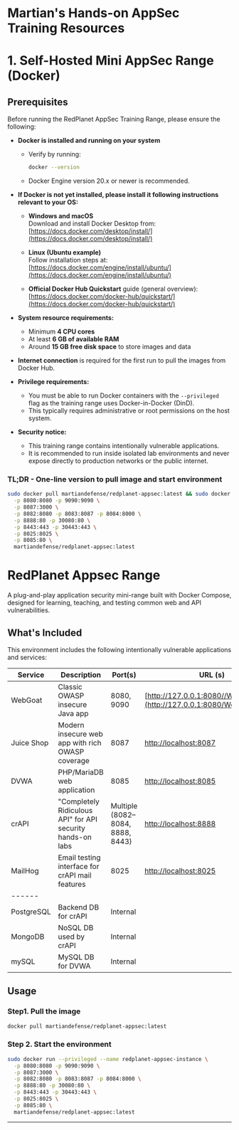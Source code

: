 # Martian's Hands-on AppSec Training Resources


# 1. Self-Hosted Mini AppSec Range (Docker)

## **Prerequisites**

Before running the RedPlanet AppSec Training Range, please ensure the following:

- **Docker is installed and running on your system**  
  - Verify by running:  
    ```bash
    docker --version
    ```
  - Docker Engine version 20.x or newer is recommended.

- **If Docker is not yet installed, please install it following instructions relevant to your OS:**  

  - **Windows and macOS**  
    Download and install Docker Desktop from:  
    [https://docs.docker.com/desktop/install/](https://docs.docker.com/desktop/install/)

  - **Linux (Ubuntu example)**  
    Follow installation steps at:  
    [https://docs.docker.com/engine/install/ubuntu/](https://docs.docker.com/engine/install/ubuntu/)

  - **Official Docker Hub Quickstart** guide (general overview):  
    [https://docs.docker.com/docker-hub/quickstart/](https://docs.docker.com/docker-hub/quickstart/)

- **System resource requirements:**  
  - Minimum **4 CPU cores**  
  - At least **6 GB of available RAM**  
  - Around **15 GB free disk space** to store images and data

- **Internet connection** is required for the first run to pull the images from Docker Hub.

- **Privilege requirements:**  
  - You must be able to run Docker containers with the `--privileged` flag as the training range uses Docker-in-Docker (DinD).  
  - This typically requires administrative or root permissions on the host system.

- **Security notice:**  
  - This training range contains intentionally vulnerable applications.  
  - It is recommended to run inside isolated lab environments and never expose directly to production networks or the public internet.


### TL;DR - One-line version to pull image and start environment
```bash
sudo docker pull martiandefense/redplanet-appsec:latest && sudo docker run --privileged --name redplanet-appsec-instance \
  -p 8080:8080 -p 9090:9090 \
  -p 8087:3000 \
  -p 8082:8080 -p 8083:8087 -p 8084:8000 \
  -p 8888:80 -p 30080:80 \
  -p 8443:443 -p 30443:443 \
  -p 8025:8025 \
  -p 8085:80 \
  martiandefense/redplanet-appsec:latest
```

#  RedPlanet Appsec Range

A plug-and-play application security mini-range built with Docker Compose, designed for learning, teaching, and testing common web and API vulnerabilities.

## What's Included

This environment includes the following intentionally vulnerable applications and services:

| Service        | Description                                                  | Port(s)                  | URL (s)
|----------------|--------------------------------------------------------------|--------------------------| ---------------------- |
| WebGoat        | Classic OWASP insecure Java app                              | 8080, 9090               | [http://127.0.0.1:8080//WebGoat/login](http://127.0.0.1:8080/WebGoat/login) |
| Juice Shop     | Modern insecure web app with rich OWASP coverage             | 8087                     | [http://localhost:8087](http://localhost:8087)|
| DVWA           | PHP/MariaDB web application                                  | 8085                     | [http://localhost:8085](http://localhost:8085) |
| crAPI          | "Completely Ridiculous API" for API security hands-on labs   | Multiple (8082–8084, 8888, 8443) | [http://localhost:8888](http://localhost:8888) |
| MailHog        | Email testing interface for crAPI mail features              | 8025                     | [http://localhost:8025](http://localhost:8025) |
| ------         |  
| PostgreSQL     | Backend DB for crAPI                                         | Internal                 |
| MongoDB        | NoSQL DB used by crAPI                                       | Internal                 |
| mySQL          | MySQL DB for DVWA                                            | Internal                 |



## Usage

### Step1. Pull the image
```bash
docker pull martiandefense/redplanet-appsec:latest 
```
### Step 2. Start the environment

```bash
sudo docker run --privileged --name redplanet-appsec-instance \
  -p 8080:8080 -p 9090:9090 \
  -p 8087:3000 \
  -p 8082:8080 -p 8083:8087 -p 8084:8000 \
  -p 8888:80 -p 30080:80 \
  -p 8443:443 -p 30443:443 \
  -p 8025:8025 \
  -p 8085:80 \
  martiandefense/redplanet-appsec:latest
```
---
